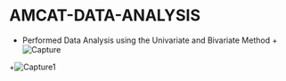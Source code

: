 # AMCAT-DATA-ANALYSIS
+ Performed Data Analysis using the Univariate and Bivariate Method
+![Capture](https://github.com/Kunalsrp/AMCAT-DATA-ANALYSIS/assets/114215678/79676e05-cff0-4cf4-b6ff-bc0d06a431b2)

+![Capture1](https://github.com/Kunalsrp/AMCAT-DATA-ANALYSIS/assets/114215678/887c5830-23d4-4aa5-8cd2-e9a3cd9c31f6)

